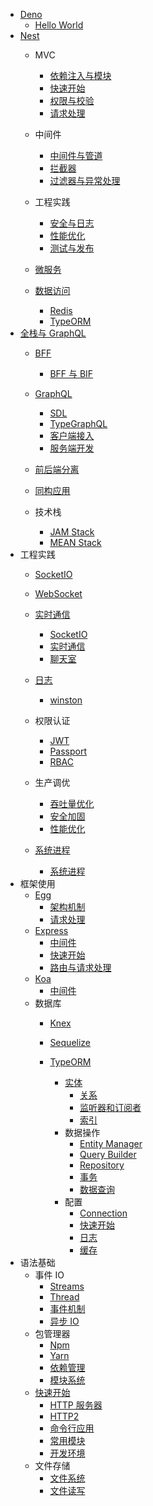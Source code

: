   - [Deno](/Deno/README.md)
    - [Hello World](/Deno/Hello%20World.md)
  - [Nest](/Nest/README.md)
    - MVC
      - [依赖注入与模块](/Nest/MVC/依赖注入与模块.md)
      - [快速开始](/Nest/MVC/快速开始.md)
      - [权限与校验](/Nest/MVC/权限与校验.md)
      - [请求处理](/Nest/MVC/请求处理.md)
    - 中间件
      - [中间件与管道](/Nest/中间件/中间件与管道.md)
      - [拦截器](/Nest/中间件/拦截器.md)
      - [过滤器与异常处理](/Nest/中间件/过滤器与异常处理.md)
    - 工程实践
      - [安全与日志](/Nest/工程实践/安全与日志.md)
      - [性能优化](/Nest/工程实践/性能优化.md)
      - [测试与发布](/Nest/工程实践/测试与发布.md)
    - [微服务](/Nest/微服务/README.md)
      
    - [数据访问](/Nest/数据访问/README.md)
      - [Redis](/Nest/数据访问/Redis.md)
      - [TypeORM](/Nest/数据访问/TypeORM.md)
  - [全栈与 GraphQL](/全栈与%20GraphQL/README.md)
    - [BFF](/全栈与%20GraphQL/BFF/README.md)
      - [BFF 与 BIF](/全栈与%20GraphQL/BFF/BFF%20与%20BIF.md)
    - [GraphQL](/全栈与%20GraphQL/GraphQL/README.md)
      - [SDL](/全栈与%20GraphQL/GraphQL/SDL.md)
      - [TypeGraphQL](/全栈与%20GraphQL/GraphQL/TypeGraphQL.md)
      - [客户端接入](/全栈与%20GraphQL/GraphQL/客户端接入.md)
      - [服务端开发](/全栈与%20GraphQL/GraphQL/服务端开发.md)
    - [前后端分离](/全栈与%20GraphQL/前后端分离/README.md)
      
    - [同构应用](/全栈与%20GraphQL/同构应用/README.md)
      
    - 技术栈
      - [JAM Stack](/全栈与%20GraphQL/技术栈/JAM%20Stack.md)
      - [MEAN Stack](/全栈与%20GraphQL/技术栈/MEAN%20Stack.md)
  - 工程实践
    - [SocketIO](/工程实践/SocketIO/README.md)
      
    - [WebSocket](/工程实践/WebSocket/README.md)
      
    - [实时通信](/工程实践/实时通信/README.md)
      - [SocketIO](/工程实践/实时通信/SocketIO.md)
      - [实时通信](/工程实践/实时通信/实时通信.md)
      - [聊天室](/工程实践/实时通信/聊天室.md)
    - [日志](/工程实践/日志/README.md)
      - [winston](/工程实践/日志/winston.md)
    - 权限认证
      - [JWT](/工程实践/权限认证/JWT.md)
      - [Passport](/工程实践/权限认证/Passport.md)
      - [RBAC](/工程实践/权限认证/RBAC.md)
    - 生产调优
      - [吞吐量优化](/工程实践/生产调优/吞吐量优化.md)
      - [安全加固](/工程实践/生产调优/安全加固.md)
      - [性能优化](/工程实践/生产调优/性能优化.md)
    - [系统进程](/工程实践/系统进程/README.md)
      - [系统进程](/工程实践/系统进程/系统进程.md)
  - 框架使用
    - [Egg](/框架使用/Egg/README.md)
      - [架构机制](/框架使用/Egg/架构机制.md)
      - [请求处理](/框架使用/Egg/请求处理.md)
    - [Express](/框架使用/Express/README.md)
      - [中间件](/框架使用/Express/中间件.md)
      - [快速开始](/框架使用/Express/快速开始.md)
      - [路由与请求处理](/框架使用/Express/路由与请求处理.md)
    - [Koa](/框架使用/Koa/README.md)
      - [中间件](/框架使用/Koa/中间件.md)
    - 数据库
      - [Knex](/框架使用/数据库/Knex/README.md)
        
      - [Sequelize](/框架使用/数据库/Sequelize/README.md)
        
      - [TypeORM](/框架使用/数据库/TypeORM/README.md)
        - [实体](/框架使用/数据库/TypeORM/实体/README.md)
          - [关系](/框架使用/数据库/TypeORM/实体/关系.md)
          - [监听器和订阅者](/框架使用/数据库/TypeORM/实体/监听器和订阅者.md)
          - [索引](/框架使用/数据库/TypeORM/实体/索引.md)
        - 数据操作
          - [Entity Manager](/框架使用/数据库/TypeORM/数据操作/Entity%20Manager.md)
          - [Query Builder](/框架使用/数据库/TypeORM/数据操作/Query%20Builder.md)
          - [Repository](/框架使用/数据库/TypeORM/数据操作/Repository.md)
          - [事务](/框架使用/数据库/TypeORM/数据操作/事务.md)
          - [数据查询](/框架使用/数据库/TypeORM/数据操作/数据查询.md)
        - 配置
          - [Connection](/框架使用/数据库/TypeORM/配置/Connection.md)
          - [快速开始](/框架使用/数据库/TypeORM/配置/快速开始.md)
          - [日志](/框架使用/数据库/TypeORM/配置/日志.md)
          - [缓存](/框架使用/数据库/TypeORM/配置/缓存.md)
  - 语法基础
    - 事件 IO
      - [Streams](/语法基础/事件%20IO/Streams.md)
      - [Thread](/语法基础/事件%20IO/Thread.md)
      - [事件机制](/语法基础/事件%20IO/事件机制.md)
      - [异步 IO](/语法基础/事件%20IO/异步%20IO.md)
    - 包管理器
      - [Npm](/语法基础/包管理器/Npm.md)
      - [Yarn](/语法基础/包管理器/Yarn.md)
      - [依赖管理](/语法基础/包管理器/依赖管理.md)
      - [模块系统](/语法基础/包管理器/模块系统.md)
    - [快速开始](/语法基础/快速开始/README.md)
      - [HTTP 服务器](/语法基础/快速开始/HTTP%20服务器.md)
      - [HTTP2](/语法基础/快速开始/HTTP2.md)
      - [命令行应用](/语法基础/快速开始/命令行应用.md)
      - [常用模块](/语法基础/快速开始/常用模块.md)
      - [开发环境](/语法基础/快速开始/开发环境.md)
    - 文件存储
      - [文件系统](/语法基础/文件存储/文件系统.md)
      - [文件读写](/语法基础/文件存储/文件读写.md)